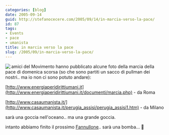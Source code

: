 ```yaml
---
categories: [blog]
date: 2005-09-14
guid: http://stefanocecere.com/2005/09/14/in-marcia-verso-la-pace/
id: 87
tags:
- Events
- pace
- umanista
title: in marcia verso la pace
slug: /2005/09/in-marcia-verso-la-pace/
---
```


<img src="http://www.energiaperidirittiumani.it/immagini/marcia.jpg" align="left" />amici del Movimento hanno pubblicato alcune foto della marcia della pace di domenica scorsa (so che sono partiti un sacco di pullman dei nostri.. ma io non ci sono potuto andare):
  
[http://www.energiaperidirittiumani.it](http://www.energiaperidirittiumani.it/documenti/marcia.php) - da Roma
  
[http://www.casaumanista.it/](http://www.casaumanista.it/perugia_assisi/perugia_assisi1.htm) - da Milano

sarà una goccia nell'oceano.. ma una grande goccia.

intanto abbiamo finito il prossimo [Fannullone](http://www.ilfannullone.it).. sarà una bomba… 🙂
